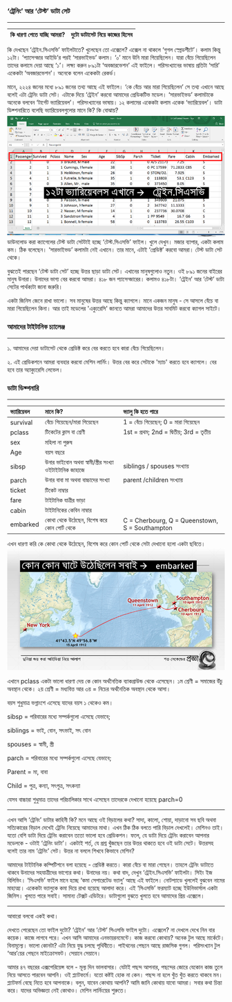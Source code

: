 ### ‘ট্রেনিং’ আর ‘টেস্ট’ ডাটা সেট

---

| কি ধারণা পেতে যাচ্ছি আমরা? | দুটো ডাটাসেট নিয়ে কাজের হিসেব |
| :--- | :--- |


কি দেখছেন ‘ট্রেইন.সিএসভি’ ফাইলটাতে? খুলেছেন তো এক্সেলে? এক্সেল না থাকলে ‘গুগল স্প্রেডশীটে’। কলাম কিন্তু ১২টা। ‘প্যাসেন্জার আইডি’র পরই ‘সারভাইভড’ কলাম। ‘০’ মানে উনি মারা গিয়েছিলেন। যারা বেঁচে গিয়েছিলেন তাদের কলামে দেয়া আছে ‘১’। লক্ষ্য করুন ৮৯১টা ‘অবজারভেশন’ এই ফাইলে। পরিসংখ্যানের ভাষায় প্রতিটা ‘সারি’ একেকটা ‘অবজারভেশন’। অনেকে বলেন একেকটা রেকর্ড।

মানে, ২২২৪ জনের মধ্যে ৮৯১ জনের তথ্য আছে এই ফাইলে। ‘কে বেঁচে আর মারা গিয়েছিলেন’ সে তথ্য এখানে আছে বলেই এটা ট্রেনিং ডাটা সেট। এটাকে দিয়ে ‘ট্রেইন’ করবো আমাদের প্রেডিকটিভ মডেল। ‘সারভাইভড’ কলামটাকে অনেকে বলবেন ‘টার্গেট ভ্যারিয়েবল’। পরিসংখ্যানের ভাষায়। ১২ কলামের একেকটা কলাম একেক ‘ভ্যারিয়েবল’। ডাটা ডিক্শনারিতে বলেছি ভ্যারিয়েবলগুলোর মানে কি? কি বোঝায়?![](/assets/Slide5.png)ডাউনলোড করা ক্যাগেলের টেস্ট ডাটা সেটটাই হচ্ছে ‘টেস্ট.সিএসভি’ ফাইল। খুলে দেখুন। মজার ব্যাপার, একটা কলাম কম। ঠিক বলেছেন। ‘সারভাইভড’ কলামটা নেই এখানে। তার মানে, এটাই ‘প্রেডিক্ট’ করবো আমরা। টেস্ট ডাটা সেট থেকে।

বুঝতেই পারছেন ‘টেস্ট ডাটা সেট’ হচ্ছে উত্তর ছাড়া ডাটা সেট। এখানের মানুষগুলোও নতুন। ওই ৮৯১ জনের বাইরের মানুষ উনারা। উনাদের ভাগ্য বের করবো আমরা। ৪১৮ জন প্যাসেন্জারের। কলামও ৪১৮টা। ‘ট্রেইন’ আর ‘টেস্ট’ ডাটা সেটের পার্থক্যটা জানা জরুরি।

একটা জিনিস জেনে রাখা ভালো। সব মানুষের উত্তর আছে কিন্তু ক্যাগলে। মানে একজন মানুষ - সে আসলে বেঁচে বা মারা গিয়েছিলেন কিনা। আর তাই মডেলের 'এক্যুরেসি' জানতে আমরা আমাদের উত্তর সাবমিট করবো ক্যাগল সাইটে।

### আমাদের টাইটানিক চ্যালেঞ্জ

---

১. আমাদের দেয়া ডাটাসেট থেকে প্রেডিক্ট করে বের করতে হবে কারা বেঁচে গিয়েছিলেন।

২. এই প্রেডিকশনে আমরা ব্যবহার করবো মেশিন লার্নিং। উত্তর বের করে সেটাকে 'ম্যাচ' করতে হবে ক্যাগলে। বের হবে তার অ্যাক্যুরেসি লেভেল।

### ডাটা ডিক্শনারি

---

| ভ্যারিয়েবল | মানে কি? | ভ্যালু কি হতে পারে |
| :--- | :--- | :--- |
| survival | বেঁচে গিয়েছেন/মারা গিয়েছেন | 1 = বেঁচে গিয়েছেন; 0 = মারা গিয়েছেন |
| pclass | টিকেটের ক্লাস বা শ্রেণী | 1st = প্রথম; 2nd = দ্বিতীয়; 3rd = তৃতীয় |
| sex | মহিলা না পুরুষ |  |
| Age | বয়স বছরে |  |
| sibsp | উনার ভাইবোন অথবা স্বামী/স্ত্রীর সংখ্যা ওইটাইটানিক জাহাজে | siblings / spouses সংখ্যায় |
| parch | উনার বাবা মা অথবা বাচ্চাদের সংখ্যা | parent /children সংখ্যায় |
| ticket | টিকেট নাম্বার |  |
| fare | টাইটানিক যাত্রীর ভাড়া |  |
| cabin | টাইটানিকের কেবিন নাম্বার |  |
| embarked | কোথা থেকে উঠেছেন, বিশেষ করে কোন পোর্ট থেকে | C = Cherbourg, Q = Queenstown, S = Southampton |

এখন ধারণা করি কে কোথা থেকে উঠেছেন, বিশেষ করে কোন পোর্ট থেকে সেটা দেখানো হলো একটা ছবিতে। ![](/assets/Slide9.png)

এখানে pclass একটা ভালো ধারণা দেয় কে কোন অর্থনৈতিক ব্যাকগ্রাউন্ড থেকে এসেছেন। ১ম শ্রেণী = সমাজের উঁচু অবস্থান থেকে। ২য় শ্রেণী = মধ্যবিত্ত আর ৩য় = নিচের অর্থনৈতিক অবস্থান থেকে আসা।

বয়স শুধুমাত্র ভগ্নাংশে এসেছে যাদের বয়স ১ থেকেও কম।

sibsp = পরিবারের মধ্যে সম্পর্কগুলো এসেছে যেভাবে;

siblings = ভাই, বোন, সৎভাই, সৎ বোন

spouses = স্বামী, স্ত্রী

parch = পরিবারের মধ্যে সম্পর্কগুলো এসেছে যেভাবে;

Parent = মা, বাবা

Child = পুত্র, কন্যা, সৎপুত্র, সৎকন্যা

যেসব বাচ্চারা শুধুমাত্র তাদের পরিচালিকার সাথে এসেছেন তাদেরকে দেখানো হয়েছে parch=0

---

এখন আসি ‘ট্রেনিং’ ডাটার কাহিনী কি? মনে আছে ওই বিড়ালের কথা? সাদা, কালো, শোয়া, দাড়ানো সব ছবি অথবা সত্যিকারের বিড়াল দেখেই ট্রেনিং নিয়েছে আমাদের মাথা। এখন ঠিক ঠিক বলতে পারি বিড়াল দেখলেই। মেশিনও তাই। যতো বেশি ডাটা দিয়ে ট্রেনিং করাবেন ততো ভালো হবে প্রেডিকশন। ফলে, যে ডাটা দিয়ে ট্রেনিং করাবেন আপনার মডেলকে - ওটাই ‘ট্রেনিং ডাটা’। একটাই শর্ত, যে প্রশ্ন খুঁজছেন তার উত্তর থাকতে হবে ওই ডাটা সেটে। উত্তরসহ বলেই তার নাম ‘ট্রেনিং’ সেট। উত্তর না বললে শিখবে কিভাবে মেশিন?

আমাদের টাইটানিক কম্পিটিশনে বলা হয়েছে - প্রেডিক্ট করতে। কারা বেঁচে বা মারা গেছেন। তাহলে ট্রেনিং ডাটাতে থাকবে উনাদের সহযাত্রীদের ভাগ্যের কথা। উনাদের নয়। কথা বাদ, দেখুন ‘ট্রেইন.সিএসভি’ ফাইলটা। সিইং ইজ বিলিভিং। ‘সিএসভি’ ফাইল মানে হচ্ছে ‘কমা সেপারেটেড ভ্যালু’ আছে এই ফাইলে। নোটপ্যাডে খুললেই বুঝবেন নামের মাহাত্ম্য। একেকটা ভ্যালুকে কমা দিয়ে রাখা হয়েছে আলাদা করে। এই ‘সিএসভি’ ফরম্যাট হচ্ছে ইউনিভার্সাল একটা জিনিস। খুলতে পারে সবাই। সামান্য টেক্সট এডিটরে। ডাটাগুলো বুঝতে খুলতে হবে আমাদের প্রিয় এক্সেলে।

---

আবারো বলবো একই কথা।

দেখতে পেরেছেন তো ফাইল দুটো? ‘ট্রেইন’ আর ‘টেস্ট’ সিএসভি ফাইল দুটো। এক্সেলে? না দেখলে দেখে নিন বার কয়েক। কাজে লাগবে পরে। এখন আসি আমাদের এনভায়রনমেন্টে। কাজ করবো কোথায়? অনেক টুল আছে মার্কেটে। বিনামূল্যে। ভালো কোনটা? এটা নিয়ে যুদ্ধ চলছে পৃথিবীতে। পাইথনের পেছনে আছে রাজসিক গুগল। পরিসংখ্যান টুল ‘আর’য়ের পেছনে মাইক্রোসফট। সেয়ানে সেয়ানে।

আমার ৪৭ বছরের এক্সপেরিয়েন্স বলে - মূল্য দিন ভালবাসার। যেটাই পছন্দ আপনার, পছন্দের জোরে যেকোন কাজ তুলে নিয়ে আসতে পারবেন আপনি। ওই প্ল্যাটফর্মে। যতো কষ্টই হোক না কেন। পছন্দ না হলে খুঁত খুঁত করতে থাকবে মন। প্ল্যাটফর্ম বেছে নিতে হবে আপনাকে। বলুন, যাবেন কোথায় আপনি? আমি জানি কোথায় যাবো আমরা। সবার কথা চিন্তা করে। যাদের অভিজ্ঞতা নেই কোথাও। মেশিন লার্নিংয়ের শুরুতে।

